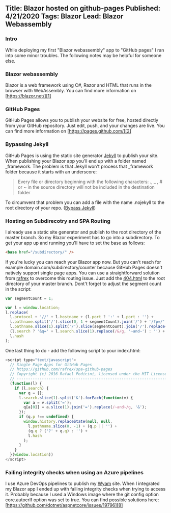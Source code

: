 Title: Blazor hosted on github-pages
Published: 4/21/2020
Tags: Blazor
Lead: Blazor Webassembly
---

### Intro
While deploying my first "Blazor webassembly" app to "GitHub pages" I ran into some minor troubles.
The following notes may be helpful for someone else.

### Blazor webassembly
Blazor is a web framework using C#, Razor and HTML that runs in the browser with WebAssembly.
You can find more information on [https://blazor.net/][1]

### GitHub Pages
GitHub Pages allows you to publish your website for free, hosted directly from your GitHub repository. Just edit, push, and your changes are live.
You can find more information on [https://pages.github.com/][2]

### Bypassing Jekyll
GitHub Pages is using the static site generator [Jekyll][3] to publish your site.
When publishing your Blazor app you'll end up with a folder named _framework.
The problem is that Jekyll won't process that _framework folder because it starts with an underscore:

> Every file or directory beginning with the following characters: ., _ , # or ~ in the source directory will not be included in the destination folder  

To circumvent that problem you can add a file with the name .nojekyll to the root directory of your repo. ([Bypass Jekyll][4])




### Hosting on Subdirecotry and SPA Routing
I already use a static site generator and publish to the root directory of the master branch. So my Blazor experiment has to go into a subdirectory. To get your app up and running you'll have to set the base as follows:

```html
<base href="/subdirectory/" />
```
If you're lucky you can reach your Blazor app now. But you can't reach for example domain.com/subdirectory/counter because GitHub Pages doesn't natively support single page apps. You can use a straightforward solution from [rafrex][5] to overcome this routing issue. Just add the [404.html][6] to the root directory of your master branch.
Dont't forget to adjust the segment count in the script:

```javascript
var segmentCount = 1;

var l = window.location;
l.replace(
  l.protocol + '//' + l.hostname + (l.port ? ':' + l.port : '') +
  l.pathname.split('/').slice(0, 1 + segmentCount).join('/') + '/?p=/' +
  l.pathname.slice(1).split('/').slice(segmentCount).join('/').replace(/&/g, '~and~') +
  (l.search ? '&q=' + l.search.slice(1).replace(/&/g, '~and~') : '') +
  l.hash
);
```
One last thing to do - add the following script to your index.html:

```javascript
<script type="text/javascript">
  // Single Page Apps for GitHub Pages
  // https://github.com/rafrex/spa-github-pages
  // Copyright (c) 2016 Rafael Pedicini, licensed under the MIT License
  // ----------------------------------------------------------------------
  (function(l) {
    if (l.search) {
      var q = {};
      l.search.slice(1).split('&').forEach(function(v) {
        var a = v.split('=');
        q[a[0]] = a.slice(1).join('=').replace(/~and~/g, '&');
      });
      if (q.p !== undefined) {
        window.history.replaceState(null, null,
          l.pathname.slice(0, -1) + (q.p || '') +
          (q.q ? ('?' + q.q) : '') +
          l.hash
        );
      }
    }
  }(window.location))
</script>
```


### Failing integrity checks when using an Azure pipelines
I use Azure DevOps pipelines to publish my [Wyam][7] site. When I integrated my Blazor app I ended up with failing integrity checks when trying to access it. Probably because I used a Windows image where the git config option core.autocrlf option was set to true. You can find possible solutions here: [https://github.com/dotnet/aspnetcore/issues/19796][8]



  [1]: https://blazor.net/
  [2]: https://pages.github.com/
  [3]: https://jekyllrb.com/
  [4]: https://github.blog/2009-12-29-bypassing-jekyll-on-github-pages/
  [5]: https://github.com/rafrex/spa-github-pages#readme
  [6]: https://github.com/rafrex/spa-github-pages/blob/gh-pages/404.html
  [7]: https://wyam.io
  [8]: https://github.com/dotnet/aspnetcore/issues/19796
